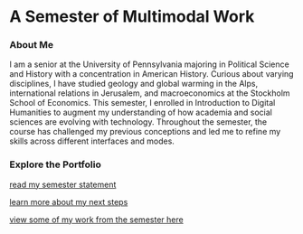# A Semester of Multimodal Work

### About Me
I am a senior at the University of Pennsylvania majoring in Political Science and History with a concentration in American History. Curious about varying disciplines, I have studied geology and global warming in the Alps, international relations in Jerusalem, and macroeconomics at the Stockholm School of Economics. This semester, I enrolled in Introduction to Digital Humanities to augment my understanding of how academia and social sciences are evolving with technology. Throughout the semester, the course has challenged my previous conceptions and led me to refine my skills across different interfaces and modes. 

### Explore the Portfolio

[read my semester statement](about.md) 

[learn more about my next steps](forward.md)

[view some of my work from the semester here](assets.md)
